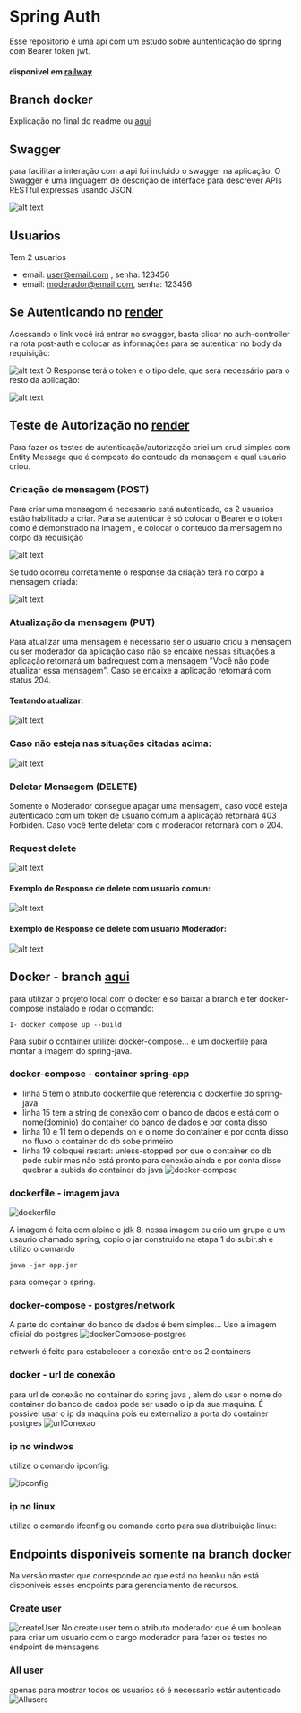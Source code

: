  # Spring Auth
  Esse repositorio é  uma api com um  estudo sobre auntenticação do spring com Bearer token jwt.  
 #### disponivel em [railway](https://springauth-production.up.railway.app/swagger-ui.html)
 
 ## Branch docker 
 Explicação no final do readme ou [aqui](https://github.com/LucasFreitasRocha/springauth/tree/docker)


## Swagger


para facilitar a interação com a api foi incluido o swagger na aplicação. O Swagger é uma linguagem de descrição de interface para descrever APIs RESTful expressas usando JSON. 


![alt text](https://github.com/LucasFreitasRocha/springauth/blob/master/images/Swagger.png)
 
## Usuarios
 Tem 2 usuarios
 - email: user@email.com , senha: 123456
 - email: moderador@email.com, senha: 123456
 
 ## Se Autenticando no [render](https://springauth.onrender.com/swagger-ui/index.html)
 Acessando o link você irá entrar no swagger, basta clicar no auth-controller na rota post-auth e colocar as informações para se autenticar no body da requisição:
 
 
 ![alt text](https://github.com/LucasFreitasRocha/springauth/blob/master/images/RequestAuth.png)
 O Response terá o token e o tipo dele, que será necessário para o resto da aplicação: 
 
 
 ![alt text](https://github.com/LucasFreitasRocha/springauth/blob/master/images/ResponseAuth.png)

## Teste de Autorização no [render](https://springauth.onrender.com/swagger-ui/index.html)


Para fazer os testes de autenticação/autorização criei um crud simples com Entity Message que é composto do conteudo da mensagem e qual usuario criou.

### Cricação de mensagem (POST)
 Para criar uma mensagem é necessario está autenticado, os 2 usuarios estão habilitado a criar. Para se autenticar é só colocar o Bearer e o token como é demonstrado na imagem , e colocar o conteudo da mensagem no corpo da requisição
 
 ![alt text](https://github.com/LucasFreitasRocha/springauth/blob/master/images/RequestMessage.png)


 Se tudo ocorreu corretamente o response da criação terá no corpo a mensagem criada:
 
 
 ![alt text](https://github.com/LucasFreitasRocha/springauth/blob/master/images/ResponseMessage.png)
 
 ### Atualização da mensagem (PUT)
  Para atualizar uma mensagem é necessario ser o usuario criou a mensagem ou ser moderador da aplicação caso não se encaixe nessas situações a aplicação retornará um badrequest com a mensagem "Você não pode atualizar essa mensagem". Caso se encaixe a aplicação retornará com status 204.
  
  
  #### Tentando atualizar: 
  ![alt text](https://github.com/LucasFreitasRocha/springauth/blob/master/images/UpdateMessageRequest.png)
  
  
  ### Caso não esteja nas situações citadas acima: 
  ![alt text](https://github.com/LucasFreitasRocha/springauth/blob/master/images/UpdateMessageBadResponse.png)
 
### Deletar Mensagem (DELETE)
 Somente o Moderador consegue apagar uma mensagem, caso você esteja autenticado com um token de usuario comum a aplicação retornará 403 Forbiden. Caso você tente deletar com o moderador retornará com o 204.
 
 ### Request delete
 
 ![alt text](https://github.com/LucasFreitasRocha/springauth/blob/master/images/DeleteMessageRequest.png)
 
 #### Exemplo de Response  de delete com usuario comun:
 
  ![alt text](https://github.com/LucasFreitasRocha/springauth/blob/master/images/DeleteMessageResponseForbiden.png)
  
 #### Exemplo de Response de delete com usuario Moderador:
 
 ![alt text](https://github.com/LucasFreitasRocha/springauth/blob/master/images/DeleteMessageResponseOk.png)


## Docker - branch [aqui](https://github.com/LucasFreitasRocha/springauth/tree/docker)

para utilizar o projeto local com o docker é só baixar a branch e ter docker-compose instalado e rodar o  comando:

    1- docker compose up --build

Para subir o container utilizei docker-compose... e um dockerfile para montar a imagem do spring-java.


### docker-compose - container spring-app
*  linha 5 tem o atributo dockerfile que referencia o dockerfile do spring-java
*  linha 15 tem a string de conexão com o banco de dados e está com o nome(dominio) do container do banco de dados e por conta disso
*  linha 10 e 11 tem o depends_on e o nome do container e por conta disso no fluxo o container do db sobe primeiro
*  linha 19 coloquei restart: unless-stopped por que o container do db pode subir mas não está pronto para conexão ainda e por conta disso quebrar a subida do container do java
![docker-compose](https://github.com/LucasFreitasRocha/springauth/blob/docker/images/dockerCompose.png)

### dockerfile - imagem java
![dockerfile](https://github.com/LucasFreitasRocha/springauth/blob/docker/images/dockerfile.png)

A imagem é feita com alpine e jdk 8, nessa imagem eu crio um grupo e um usaurio chamado spring, copio o jar construido na etapa 1 do subir.sh e utilizo o comando 

    java -jar app.jar 

para começar o spring.

### docker-compose - postgres/network

A parte do container do banco de dados é bem simples... Uso a imagem oficial do postgres
![dockerCompose-postgres](https://github.com/LucasFreitasRocha/springauth/blob/docker/images/dockerCompose2.png)

network é feito para estabelecer a conexão entre os 2 containers

### docker - url de conexão
para url de conexão no container do spring java , além do usar o nome do container do banco de dados pode ser usado o ip da sua maquina. É possivel usar o ip da maquina pois eu externalizo a porta do container postgres
![urlConexao](https://github.com/LucasFreitasRocha/springauth/blob/docker/images/urlConexaoBdIp.png)

### ip no windwos
utilize o comando ipconfig:

![ipconfig](https://github.com/LucasFreitasRocha/springauth/blob/docker/images/ipconfig.png)
### ip no  linux
utilize o comando ifconfig ou comando certo para sua distribuição linux:

## Endpoints disponiveis somente na branch docker
 
 Na versão master que corresponde ao que está no heroku não está disponiveis esses endpoints para gerenciamento de recursos.
### Create user
 ![createUser](https://github.com/LucasFreitasRocha/springauth/blob/docker/images/createUser.png)
 No create user tem o atributo moderador que é um boolean para criar um usuario com o cargo moderador para fazer os testes no endpoint de mensagens
 
 ### All user 
 apenas para mostrar todos os usuarios só é necessario estár autenticado
 ![Allusers](https://github.com/LucasFreitasRocha/springauth/blob/docker/images/allUsers.png)
